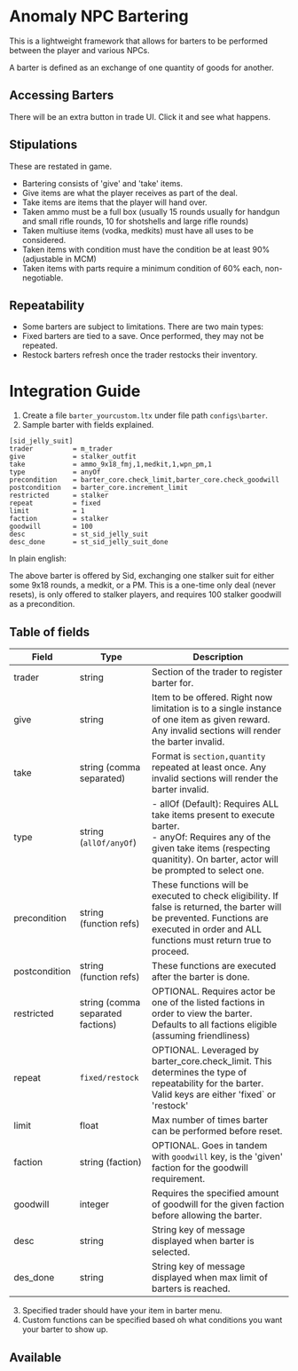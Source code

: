 # Anomaly NPC Bartering

This is a lightweight framework that allows for barters to be performed between the player and various NPCs.

A barter is defined as an exchange of one quantity of goods for another.

## Accessing Barters
There will be an extra button in trade UI. Click it and see what happens.

## Stipulations
These are restated in game.
- Bartering consists of 'give' and 'take' items.
- Give items are what the player receives as part of the deal.
- Take items are items that the player will hand over.
- Taken ammo must be a full box (usually 15 rounds usually for handgun and small rifle rounds, 10 for shotshells and large rifle rounds)
- Taken multiuse items (vodka, medkits) must have all uses to be considered.
- Taken items with condition must have the condition be at least 90% (adjustable in MCM)
- Taken items with parts require a minimum condition of 60% each, non-negotiable.

## Repeatability
- Some barters are subject to limitations. There are two main types:
- Fixed barters are tied to a save. Once performed, they may not be repeated.
- Restock barters refresh once the trader restocks their inventory.

# Integration Guide
1. Create a file `barter_yourcustom.ltx` under file path `configs\barter`.
2. Sample barter with fields explained.
```
[sid_jelly_suit]
trader          = m_trader 
give            = stalker_outfit 
take            = ammo_9x18_fmj,1,medkit,1,wpn_pm,1
type            = anyOf
precondition    = barter_core.check_limit,barter_core.check_goodwill
postcondition   = barter_core.increment_limit
restricted      = stalker
repeat          = fixed
limit           = 1
faction         = stalker
goodwill        = 100
desc            = st_sid_jelly_suit
desc_done       = st_sid_jelly_suit_done
```
In plain english:

The above barter is offered by Sid, exchanging one stalker suit for either some 9x18 rounds, a medkit, or a PM. This is a one-time only deal (never resets), is only offered to stalker players, and requires 100 stalker goodwill as a precondition.

## Table of fields 

| Field | Type | Description |
|-------|------|-------------|
|trader | string | Section of the trader to register barter for. |
| give | string | Item to be offered. Right now limitation is to a single instance of one item  as given reward.  Any invalid sections will render the barter invalid. |
|take|string (comma separated)| Format is `section,quantity` repeated at least once. Any invalid sections will render the barter invalid. |
|type|string (`allOf/anyOf`)|- allOf (Default): Requires ALL take items present to execute barter. <br> - anyOf: Requires any of the given take items (respecting quanitity). On barter, actor will be prompted to select one.|
|precondition|string (function refs)|These functions will be executed to check eligibility. If false is returned, the barter will be prevented. Functions are executed in order and ALL functions must return true to proceed. |
|postcondition|string (function refs)|These functions are executed after the barter is done.|
|restricted| string (comma separated factions)|OPTIONAL. Requires actor be one of the listed factions in order to view the barter. Defaults to all factions eligible (assuming friendliness)|
|repeat| `fixed/restock`|OPTIONAL. Leveraged by barter_core.check_limit. This determines the type of repeatability for the barter. Valid keys are either 'fixed` or 'restock'|
|limit|float|Max number of times barter can be performed before reset.|
|faction| string (faction)|OPTIONAL. Goes in tandem with `goodwill` key, is the 'given' faction for the goodwill requirement.|
|goodwill|integer|Requires the specified amount of goodwill for the given faction before allowing the barter.|
|desc|string|String key of message displayed when barter is selected.|
|des_done|string|String key of message displayed when max limit of barters is reached.|
3. Specified trader should have your item in barter menu.
4. Custom functions can be specified based oh what conditions you want your barter to show up.

## Available 
